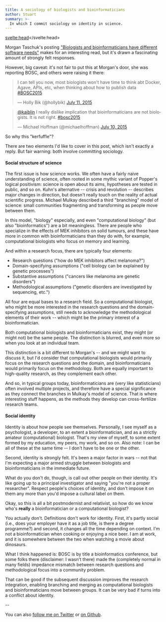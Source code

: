 ```yaml
---
title: A sociology of biologists and bioinformaticians
author: Stuart
summary: >-
  In which I commit sociology on identity in science.
---
```


<svelte:head><script async src="//platform.twitter.com/widgets.js"></script></svelte:head>

Morgan Taschuk's posting ["Biologists and bioinformaticians have different software needs"](https://modernmodelorganism.wordpress.com/2015/07/19/biologists-and-bioinformaticians-have-different-software-needs/) makes for an interesting read, but it's drawn a fascinating amount of strongly felt responses.

However, big caveat: it's not fair to put this at Morgan's door, she was reporting BOSC, and others were raising it there:

<blockquote class="twitter-tweet" lang="en"><p lang="en" dir="ltr">I can tell you now, most biologists won&#39;t have time to think abt Docker, Agave, APIs, etc, when thinking about how to publish data <a href="https://twitter.com/hashtag/BOSC2015?src=hash">#BOSC2015</a></p>&mdash; Holly Bik (@hollybik) <a href="https://twitter.com/hollybik/status/619822732096745472">July 11, 2015</a></blockquote>

<blockquote class="twitter-tweet" lang="en"><p lang="en" dir="ltr"><a href="https://twitter.com/kaiblin">@kaiblin</a> I really dislike implication that bioinformaticians are not biologists. It is not right. <a href="https://twitter.com/hashtag/bosc2015?src=hash">#bosc2015</a></p>&mdash; Michael Hoffman (@michaelhoffman) <a href="https://twitter.com/michaelhoffman/status/619444403808169984">July 10, 2015</a></blockquote>

So why this "kerfuffle"?

There are two elements I'd like to cover in this post, which isn't exactly a reply. But fair warning: both involve committing sociology.

#### Social structure of science

The first issue is how science works. We often have a fairly naive understanding of science, often rooted in some mythic variant of Popper's logical positivism: science is open about its aims, hypotheses are tested in public, and so on. Kuhn's alternative -- crisis and revolution -- describes major changes in direction, but doesn't really touch on the reality of actual scientific progress. Michael Mulkay described a third "branching" model of science: small communities fragmenting and transforming as people move between them.

In this model, "biology" especially, and even "computational biology" (but also "bioinformatics") are a bit meaningless. There are people who specialize in the effects of MEK inhibitors on solid tumours, and these have more in common with bioinformaticians than they do with, for example, computational biologists who focus on memory and learning.

And within a research focus, there are typically four elements:

 * Research questions ("how do MEK inhibitors affect melanoma?")
 * Domain-specifying assumptions ("cell biology can be explained by genetic processes")
 * Substantive assumptions ("cancers like melanoma are genetic disorders")
 * Methodological assumptions ("genetic disorders are investigated by sequencing, etc.")

All four are equal bases to a research field. So a computational biologist, who might be more interested in the research questions and the domain-specifying assumptions, still needs to acknowledge the methodological elements of their work -- which might be the primary interest of a bioinformatician.

Both computational biologists and bioinformaticians exist, they might (or might not) be the same people. The distinction is blurred, and even more so when you look at an individual team.

This distinction is a bit different to Morgan's -- and we might want to discuss it, but I'd consider that computational biologists would primarily focus on the research questions and the domain, and bioinformaticians would primarily focus on the methodology. Both are equally important to high-quality research, as they complement each other.

And so, in typical groups today, bioinformaticians are (very like statisticians) often involved multiple projects, and therefore have a special significance as they connect the branches in Mulkay's model of science. That is where interesting stuff happens, as the methods they develop can cross-fertilize research teams.

#### Social identity

Identity is about how people see themselves. Personally, I see myself as a psychologist, a developer, to an extent a bioinformatician, and as a strictly amateur (computational) biologist. That's my view of myself, to some extent formed by my education, my peers, my work, and so on. Also note: I can be all of these at the same time -- I don't have to be one or the other.

Second, identity is strongly felt. It's been a major factor in wars -- not that I'm expecting a major armed struggle between biologists and bioinformaticians in the immediate future.

What do you don't do, though, is call out other people on their identity. It's like going up to a principal investigator and saying "you're not a proper researcher".  Respect people's choices of identity, and don't impose it on them any more than you'd impose a cultural label on them.

Okay, so this is all a bit postmodernist and relativist, so how do we know who's **really** a bioinformatician or a computational biologist?

You actually don't. Definitions don't work for identity. First, it's partly social (i.e., does your employer have it as a job title, is there a degree programme?) and second, it changes all the time depending on context. I'm not a bioinformatician when cooking or enjoying a nice beer. I am at work, and it is somewhere between the two when watching a movie about dinosaurs.

What I think happened is: BOSC is by title a bioinformatics conference, but some folks there (disclaimer: I wasn't there) made the (completely normal in many fields) impedance mismatch between research questions and methodological focus into a community problem.

That can be good if the subsequent discussion improves the research integration, enabling branching and merging as computational biologists and bioinformaticians move between groups. It can be very bad if turns into a conflict about identity.

--

You can also [follow me on Twitter](https://twitter.com/morungos) or [on Github](https://github.com/morungos).
